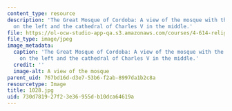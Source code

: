 ```yaml
---
content_type: resource
description: 'The Great Mosque of Cordoba: A view of the mosque with the minaret tower
  on the left and the cathedral of Charles V in the middle.'
file: https://ol-ocw-studio-app-qa.s3.amazonaws.com/courses/4-614-religious-architecture-and-islamic-cultures-fall-2002/730d781927f23e36955db10dca64619a_1028.jpg
file_type: image/jpeg
image_metadata:
  caption: 'The Great Mosque of Cordoba: A view of the mosque with the minaret tower
    on the left and the cathedral of Charles V in the middle.'
  credit: ''
  image-alt: A view of the mosque
parent_uid: 767bd16d-d3e7-53b6-f2ab-8997da1b2c8a
resourcetype: Image
title: 1028.jpg
uid: 730d7819-27f2-3e36-955d-b10dca64619a
---
```

